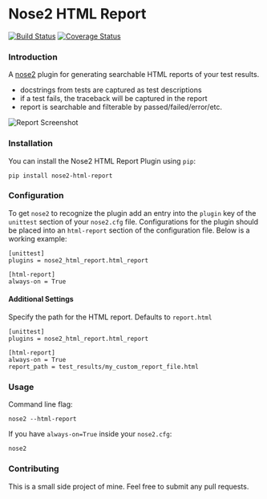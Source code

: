 # Nose2 HTML Report
[![Build Status](https://travis-ci.org/mgrijalva/nose2-html-report.svg?branch=master)](https://travis-ci.org/mgrijalva/nose2-html-report)
[![Coverage Status](https://coveralls.io/repos/github/mgrijalva/nose2-html-report/badge.svg?branch=master)](https://coveralls.io/github/mgrijalva/nose2-html-report?branch=master)

### Introduction
A [nose2](https://github.com/nose-devs/nose2) plugin for generating searchable HTML reports of your test results.
- docstrings from tests are captured as test descriptions
- if a test fails, the traceback will be captured in the report
- report is searchable and filterable by passed/failed/error/etc.

![Report Screenshot](https://raw.githubusercontent.com/mgrijalva/nose2-html-report/master/docs/images/report.png)

### Installation
You can install the Nose2 HTML Report Plugin using `pip`:
```
pip install nose2-html-report
```

### Configuration
To get `nose2` to recognize the plugin add an entry into the `plugin` key of the `unittest` section of your `nose2.cfg` file. Configurations for the plugin should be placed into an `html-report` section of the configuration file. Below is a working example:
```
[unittest]
plugins = nose2_html_report.html_report

[html-report]
always-on = True
```

#### Additional Settings
Specify the path for the HTML report. Defaults to `report.html`
```
[unittest]
plugins = nose2_html_report.html_report

[html-report]
always-on = True
report_path = test_results/my_custom_report_file.html
```

### Usage
Command line flag:
```
nose2 --html-report
```

If you have `always-on=True` inside your `nose2.cfg`:
```
nose2
```

### Contributing
This is a small side project of mine. Feel free to submit any pull requests.
